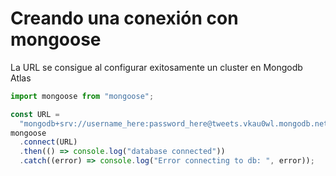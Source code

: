 # Creando una conexión con mongoose
La URL se consigue al configurar exitosamente un cluster en Mongodb Atlas
```javascript {all}{maxHeight:'290px', lines:false}
import mongoose from "mongoose";

const URL =
  "mongodb+srv://username_here:password_here@tweets.vkau0wl.mongodb.net/dbname";
mongoose
  .connect(URL)
  .then(() => console.log("database connected"))
  .catch((error) => console.log("Error connecting to db: ", error));


```